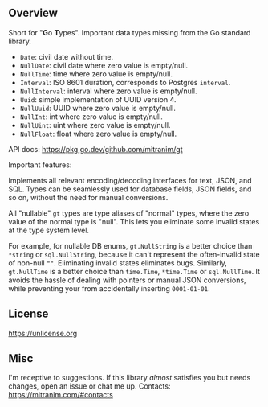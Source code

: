 ## Overview

Short for "**G**o **T**ypes". Important data types missing from the Go standard library.

* `Date`: civil date without time.
* `NullDate`: civil date where zero value is empty/null.
* `NullTime`: time where zero value is empty/null.
* `Interval`: ISO 8601 duration, corresponds to Postgres `interval`.
* `NullInterval`: interval where zero value is empty/null.
* `Uuid`: simple implementation of UUID version 4.
* `NullUuid`: UUID where zero value is empty/null.
* `NullInt`: int where zero value is empty/null.
* `NullUint`: uint where zero value is empty/null.
* `NullFloat`: float where zero value is empty/null.

API docs: https://pkg.go.dev/github.com/mitranim/gt

Important features:

Implements all relevant encoding/decoding interfaces for text, JSON, and SQL. Types can be seamlessly used for database fields, JSON fields, and so on, without the need for manual conversions.

All "nullable" `gt` types are type aliases of "normal" types, where the zero value of the normal type is "null". This lets you eliminate some invalid states at the type system level.

For example, for nullable DB enums, `gt.NullString` is a better choice than `*string` or `sql.NullString`, because it can't represent the often-invalid state of non-null `""`. Eliminating invalid states eliminates bugs. Similarly, `gt.NullTime` is a better choice than `time.Time`, `*time.Time` or `sql.NullTime`. It avoids the hassle of dealing with pointers or manual JSON conversions, while preventing your from accidentally inserting `0001-01-01`.

## License

https://unlicense.org

## Misc

I'm receptive to suggestions. If this library _almost_ satisfies you but needs changes, open an issue or chat me up. Contacts: https://mitranim.com/#contacts
